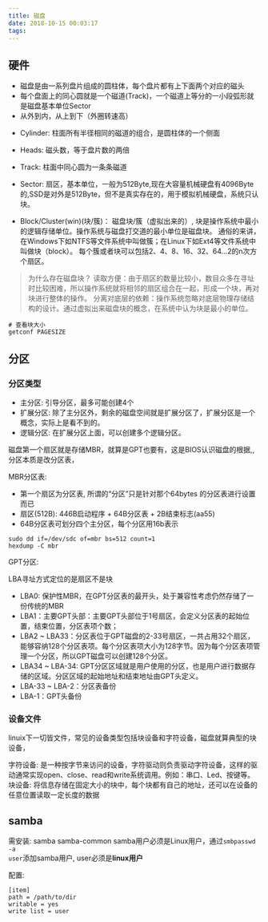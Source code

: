 ```yaml
---
title: 磁盘
date: 2018-10-15 00:03:17
tags:
---
```


## 硬件

- 磁盘是由一系列盘片组成的圆柱体，每个盘片都有上下面两个对应的磁头
- 每个盘面上的同心圆就是一个磁道(Track)，一个磁道上等分的一小段弧形就是磁盘基本单位Sector
- 从外到内，从上到下（外圈转速高）

* Cylinder: 柱面所有半径相同的磁道的组合，是圆柱体的一个侧面
* Heads: 磁头数，等于盘片数的两倍
* Track: 柱面中同心圆为一条条磁道
* Sector: 扇区，基本单位，一般为512Byte,现在大容量机械硬盘有4096Byte的,SSD是对外是512Byte，但不是真实存在的，用于模拟机械硬盘，系统只认块。

* Block/Cluster(win)(块/簇)：
   磁盘块/簇（虚拟出来的）, 块是操作系统中最小的逻辑存储单位。操作系统与磁盘打交道的最小单位是磁盘块。
通俗的来讲，在Windows下如NTFS等文件系统中叫做簇；在Linux下如Ext4等文件系统中叫做块（block）。
每个簇或者块可以包括2、4、8、16、32、64…2的n次方个扇区。

> 为什么存在磁盘块？
> 读取方便：由于扇区的数量比较小，数目众多在寻址时比较困难，所以操作系统就将相邻的扇区组合在一起，形成一个块，再对块进行整体的操作。
> 分离对底层的依赖：操作系统忽略对底层物理存储结构的设计。通过虚拟出来磁盘块的概念，在系统中认为块是最小的单位。

~~~
# 查看块大小
getconf PAGESIZE
~~~

## 分区

### 分区类型

- 主分区: 引导分区，最多可能创建4个
- 扩展分区: 除了主分区外，剩余的磁盘空间就是扩展分区了，扩展分区是一个概念，实际上是看不到的。
- 逻辑分区: 在扩展分区上面，可以创建多个逻辑分区。

磁盘第一个扇区就是存储MBR，就算是GPT也要有，这是BIOS认识磁盘的根据,,
分区本质是改分区表，

MBR分区表:
- 第一个扇区为分区表, 所谓的“分区”只是针对那个64bytes 的分区表进行设置而已
- 扇区(512B): 446B启动程序 + 64B分区表 + 2B结束标志(aa55)
- 64B分区表可划分四个主分区，每个分区用16b表示

~~~
sudo dd if=/dev/sdc of=mbr bs=512 count=1
hexdump -C mbr
~~~

GPT分区:

LBA寻址方式定位的是扇区不是块

* LBA0: 保护性MBR，在GPT分区表的最开头，处于兼容性考虑仍然存储了一份传统的MBR
* LBA1：主要GPT头部：主要GPT头部位于1号扇区，会定义分区表的起始位置，结束位置，分区表项个数；
* LBA2 ~ LBA33：分区表位于GPT磁盘的2-33号扇区，一共占用32个扇区，能够容纳128个分区表项。每个分区表项大小为128字节。因为每个分区表项管理一个分区，所以GPT磁盘可以创建128个分区。
* LBA34 ~ LBA-34: GPT分区区域就是用户使用的分区，也是用户进行数据存储的区域。分区区域的起始地址和结束地址由GPT头定义。
* LBA-33 ~ LBA-2：分区表备份
* LBA-1：GPT头备份

### 设备文件

linuix下一切皆文件，常见的设备类型包括块设备和字符设备，磁盘就算典型的块设备，

字符设备: 是一种按字节来访问的设备，字符驱动则负责驱动字符设备，这样的驱动通常实现open、close、read和write系统调用。例如：串口、Led、按键等。
块设备: 将信息存储在固定大小的块中，每个块都有自己的地址，还可以在设备的任意位置读取一定长度的数据

## samba

需安装: samba samba-common
samba用户必须是Linux用户，通过<code>smbpasswd -a user</code>添加samba用户, user必须是**linux用户**

配置:

~~~
[item]
path = /path/to/dir
writable = yes
write list = user
~~~